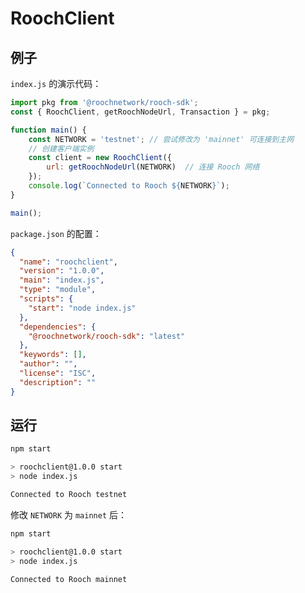 # RoochClient

## 例子

`index.js` 的演示代码：

```js
import pkg from '@roochnetwork/rooch-sdk';
const { RoochClient, getRoochNodeUrl, Transaction } = pkg;

function main() {
    const NETWORK = 'testnet'; // 尝试修改为 'mainnet' 可连接到主网
    // 创建客户端实例
    const client = new RoochClient({
        url: getRoochNodeUrl(NETWORK)  // 连接 Rooch 网络
    });
    console.log(`Connected to Rooch ${NETWORK}`);
}

main();
```

`package.json` 的配置：

```json
{
  "name": "roochclient",
  "version": "1.0.0",
  "main": "index.js",
  "type": "module",
  "scripts": {
    "start": "node index.js"
  },
  "dependencies": {
    "@roochnetwork/rooch-sdk": "latest"
  },
  "keywords": [],
  "author": "",
  "license": "ISC",
  "description": ""
}
```

## 运行

```bash
npm start

> roochclient@1.0.0 start
> node index.js

Connected to Rooch testnet
```

修改 `NETWORK` 为 `mainnet` 后：

```bash
npm start

> roochclient@1.0.0 start
> node index.js

Connected to Rooch mainnet
```